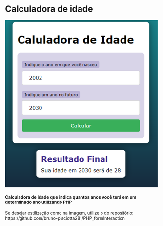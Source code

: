# Calculadora de idade 

<img src="https://github.com/bruno-pisciotta281/PHP_Agecalculator/blob/main/img_Agecalculator.PNG" width="500px;"/>

#### Calculadora de idade que indica quantos anos você terá em um determinado ano utilizando PHP

<p></p> Se desejar estilização como na imagem, utilize o do repositório: https://github.com/bruno-pisciotta281/PHP_formInteraction
